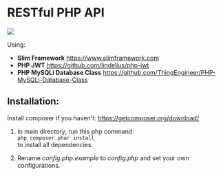 # RESTful PHP API

![](https://phptechsolutions.files.wordpress.com/2014/11/android_php_mysql.png)

Using:
- **Slim Framework** https://www.slimframework.com
- **PHP JWT** https://github.com/lindelius/php-jwt
- **PHP MySQLi Database Class** https://github.com/ThingEngineer/PHP-MySQLi-Database-Class

## Installation:
Install composer if you haven't: https://getcomposer.org/download/

1. In main directory, run this php command:<br/>
`php composer.phar install`<br/>
to install all dependencies.

2. Rename *config.php.example* to *config.php* and set your own configurations.

